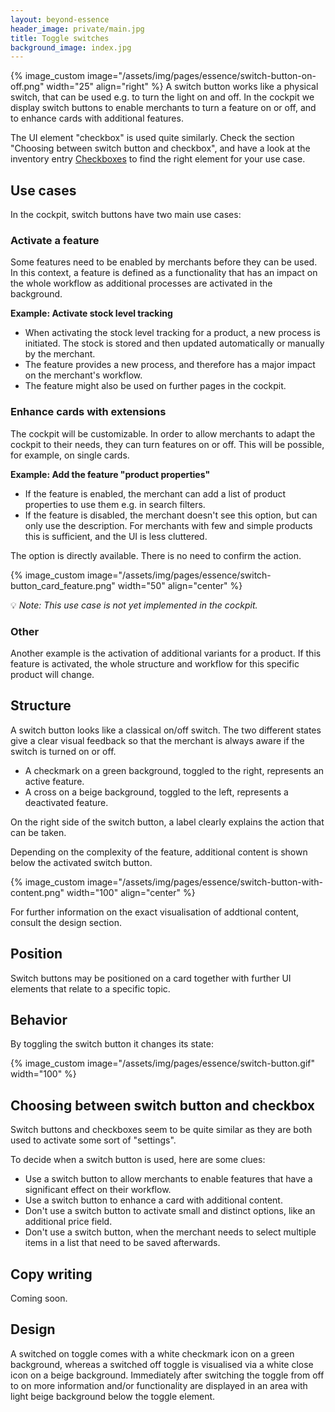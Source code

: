 ```yaml
---
layout: beyond-essence
header_image: private/main.jpg
title: Toggle switches
background_image: index.jpg
---
```

{% image_custom image="/assets/img/pages/essence/switch-button-on-off.png" width="25" align="right" %}
A switch button works like a physical switch, that can be used e.g. to turn the light on and off.
In the cockpit we display switch buttons to enable merchants to turn a feature on or off, and to enhance cards with additional features.

The UI element "checkbox" is used quite similarly.
Check the section "Choosing between switch button and checkbox", and have a look at the inventory entry [Checkboxes](/beyond-essence/inventory/checkboxes/) to find the right element for your use case.

## Use cases

In the cockpit, switch buttons have two main use cases:

### Activate a feature

Some features need to be enabled by merchants before they can be used.
In this context, a feature is defined as a functionality that has an impact on the whole workflow as additional processes are activated in the background.

**Example: Activate stock level tracking**

* When activating the stock level tracking for a product, a new process is initiated.
The stock is stored and then updated automatically or manually by the merchant.
* The feature provides a new process, and therefore has a major impact on the merchant's workflow.
* The feature might also be used on further pages in the cockpit.

### Enhance cards with extensions

The cockpit will be customizable.
In order to allow merchants to adapt the cockpit to their needs, they can turn features on or off.
This will be possible, for example, on single cards.

**Example: Add the feature "product properties"**

* If the feature is enabled, the merchant can add a list of product properties to use them e.g. in search filters.
* If the feature is disabled, the merchant doesn't see this option, but can only use the description. For merchants with few and simple products this is sufficient, and the UI is less cluttered.

The option is directly available.
There is no need to confirm the action.

{% image_custom image="/assets/img/pages/essence/switch-button_card_feature.png" width="50" align="center" %}

💡 _Note: This use case is not yet implemented in the cockpit._

### Other

Another example is the activation of additional variants for a product.
If this feature is activated, the whole structure and workflow for this specific product will change.

## Structure

A switch button looks like a classical on/off switch.
The two different states give a clear visual feedback so that the merchant is always aware if the switch is turned on or off.

* A checkmark on a green background, toggled to the right, represents an active feature.
* A cross on a beige background, toggled to the left, represents a deactivated feature.

On the right side of the switch button, a label clearly explains the action that can be taken.

Depending on the complexity of the feature, additional content is shown below the activated switch button.

{% image_custom image="/assets/img/pages/essence/switch-button-with-content.png" width="100" align="center" %}

For further information on the exact visualisation of addtional content, consult the design section.

## Position

Switch buttons may be positioned on a card together with further UI elements that relate to a specific topic.

## Behavior

By toggling the switch button it changes its state:

{% image_custom image="/assets/img/pages/essence/switch-button.gif" width="100" %}

## Choosing between switch button and checkbox

Switch buttons and checkboxes seem to be quite similar as they are both used to activate some sort of "settings".

To decide when a switch button is used, here are some clues:

* Use a switch button to allow merchants to enable features that have a significant effect on their workflow.
* Use a switch button to enhance a card with additional content.
* Don't use a switch button to activate small and distinct options, like an additional price field.
* Don't use a switch button, when the merchant needs to select multiple items in a list that need to be saved afterwards.

## Copy writing

Coming soon.

## Design

A switched on toggle comes with a white checkmark icon on a green background, whereas a switched off toggle is visualised via a white close icon on a beige background.
Immediately after switching the toggle from off to on more information and/or functionality are displayed in an area with light beige background below the toggle element.
